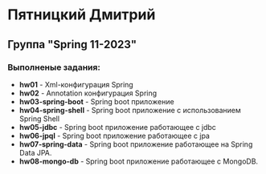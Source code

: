 # Пятницкий Дмитрий
## Группа "Spring 11-2023"

### Выполненые задания:

* **hw01** - Xml-конфигурация Spring
* **hw02** - Annotation конфигурация Spring
* **hw03-spring-boot** - Spring boot приложение
* **hw04-spring-shell** - Spring boot приложение с использованием Spring Shell
* **hw05-jdbc** - Spring boot приложение работающее с jdbc
* **hw06-jpql** - Spring boot приложение работающее с jpa
* **hw07-spring-data** - Spring boot приложение работающее на Spring Data JPA.
* **hw08-mongo-db** - Spring boot приложение работающее с MongoDB.



